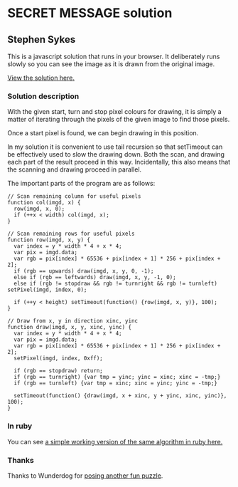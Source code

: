 # SECRET MESSAGE solution

## Stephen Sykes

This is a javascript solution that runs in your browser. It deliberately runs slowly so you can see the image as it is drawn from the original image.

[View the solution here.](http://sdsykes.github.io/secretnut/)

### Solution description

With the given start, turn and stop pixel colours for drawing, it is simply a matter of iterating through the pixels of the given image to find those pixels.

Once a start pixel is found, we can begin drawing in this position.

In my solution it is convenient to use tail recursion so that setTimeout can be effectively used to slow the drawing down. 
Both the scan, and drawing each part of the result proceed in this way.
Incidentally, this also means that the scanning and drawing proceed in parallel.

The important parts of the program are as follows:

    // Scan remaining column for useful pixels
    function col(imgd, x) {
      row(imgd, x, 0);
      if (++x < width) col(imgd, x);
    }
    
    // Scan remaining rows for useful pixels
    function row(imgd, x, y) {
      var index = y * width * 4 + x * 4;
      var pix = imgd.data;
      var rgb = pix[index] * 65536 + pix[index + 1] * 256 + pix[index + 2];
      if (rgb == upwards) draw(imgd, x, y, 0, -1);
      else if (rgb == leftwards) draw(imgd, x, y, -1, 0);
      else if (rgb != stopdraw && rgb != turnright && rgb != turnleft) setPixel(imgd, index, 0);
  
      if (++y < height) setTimeout(function() {row(imgd, x, y)}, 100);
    }
    
    // Draw from x, y in direction xinc, yinc
    function draw(imgd, x, y, xinc, yinc) {
      var index = y * width * 4 + x * 4;
      var pix = imgd.data;
      var rgb = pix[index] * 65536 + pix[index + 1] * 256 + pix[index + 2];
      setPixel(imgd, index, 0xff);

      if (rgb == stopdraw) return;
      if (rgb == turnright) {var tmp = yinc; yinc = xinc; xinc = -tmp;}
      if (rgb == turnleft) {var tmp = xinc; xinc = yinc; yinc = -tmp;}

      setTimeout(function() {draw(imgd, x + xinc, y + yinc, xinc, yinc)}, 100);
    }

### In ruby

You can see [a simple working version of the same algorithm in ruby here.](https://github.com/sdsykes/secretnut/blob/master/a.rb)

### Thanks

Thanks to Wunderdog for [posing another fun puzzle](http://wunder.dog/secret-message-1).
